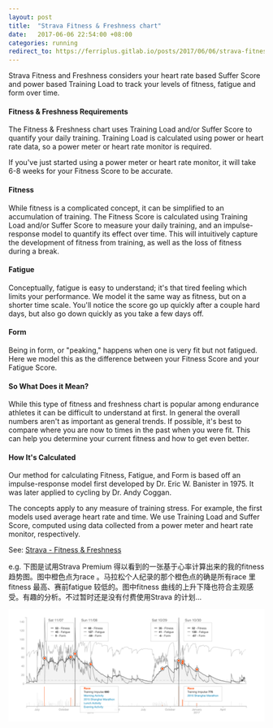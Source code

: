 ```yaml
---
layout: post
title:  "Strava Fitness & Freshness chart"
date:   2017-06-06 22:54:00 +08:00
categories: running
redirect_to: https://ferriplus.gitlab.io/posts/2017/06/06/strava-fitness.html
---
```

Strava Fitness and Freshness considers your heart rate based Suffer Score and power based Training Load to track your levels of fitness, fatigue and form over time.

#### Fitness & Freshness Requirements

The Fitness & Freshness chart uses Training Load and/or Suffer Score to quantify your daily training. Training Load is calculated using power or heart rate data, so a power meter or heart rate monitor is required.

If you've just started using a power meter or heart rate monitor, it will take 6-8 weeks for your Fitness Score to be accurate.

#### Fitness

While fitness is a complicated concept, it can be simplified to an accumulation of training. The Fitness Score is calculated using Training Load and/or Suffer Score to measure your daily training, and an impulse-response model to quantify its effect over time. This will intuitively capture the development of fitness from training, as well as the loss of fitness during a break.

#### Fatigue

Conceptually, fatigue is easy to understand; it's that tired feeling which limits your performance. We model it the same way as fitness, but on a shorter time scale. You'll notice the score go up quickly after a couple hard days, but also go down quickly as you take a few days off.

#### Form

Being in form, or "peaking," happens when one is very fit but not fatigued. Here we model this as the difference between your Fitness Score and your Fatigue Score.

#### So What Does it Mean?

While this type of fitness and freshness chart is popular among endurance athletes it can be difficult to understand at first. In general the overall numbers aren't as important as general trends. If possible, it's best to compare where you are now to times in the past when you were fit. This can help you determine your current fitness and how to get even better.

#### How It's Calculated

Our method for calculating Fitness, Fatigue, and Form is based off an impulse-response model first developed by Dr. Eric W. Banister in 1975\. It was later applied to cycling by Dr. Andy Coggan.

The concepts apply to any measure of training stress. For example, the first models used average heart rate and time. We use Training Load and Suffer Score, computed using data collected from a power meter and heart rate monitor, respectively.

See: [Strava - Fitness & Freshness](https://www.strava.com/athlete/fitness)

e.g. 下图是试用Strava Premium 得以看到的一张基于心率计算出来的我的fitness 趋势图。图中橙色点为race 。马拉松个人纪录的那个橙色点的确是所有race 里fitness 最高、赛前fatigue 较低的。图中fitness 曲线的上升下降也符合主观感受。有趣的分析。不过暂时还是没有付费使用Strava 的计划…

[![Ferri's Fitness & Freshness 2015-05-25 to 2017-06-06][Ferri's Fitness & Freshness 2015-05-25 to 2017-06-06]][Ferri's Fitness & Freshness 2015-05-25 to 2017-06-06]

[Ferri's Fitness & Freshness 2015-05-25 to 2017-06-06]: /assets/2017-06-06-strava-fitness.png
